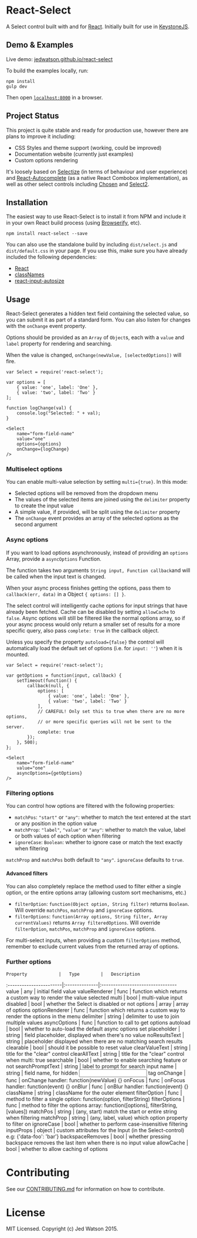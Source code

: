 React-Select
============

A Select control built with and for [React](http://facebook.github.io/react/index.html). Initially built for use in [KeystoneJS](http://www.keystonejs.com).


## Demo & Examples

Live demo: [jedwatson.github.io/react-select](http://jedwatson.github.io/react-select/)

To build the examples locally, run:

```
npm install
gulp dev
```

Then open [`localhost:8000`](http://localhost:8000) in a browser.


## Project Status

This project is quite stable and ready for production use, however there are plans to improve it including:

- CSS Styles and theme support (working, could be improved)
- Documentation website (currently just examples)
- Custom options rendering

It's loosely based on [Selectize](http://brianreavis.github.io/selectize.js/) (in terms of behaviour and user experience) and [React-Autocomplete](https://github.com/rackt/react-autocomplete) (as a native React Combobox implementation), as well as other select controls including [Chosen](http://harvesthq.github.io/chosen/) and [Select2](http://ivaynberg.github.io/select2/).


## Installation

The easiest way to use React-Select is to install it from NPM and include it in your own React build process (using [Browserify](http://browserify.org), etc).

```
npm install react-select --save
```

You can also use the standalone build by including `dist/select.js` and `dist/default.css` in your page. If you use this, make sure you have already included the following dependencies:

* [React](http://facebook.github.io/react/)
* [classNames](http://jedwatson.github.io/classnames/)
* [react-input-autosize](https://github.com/JedWatson/react-input-autosize)


## Usage

React-Select generates a hidden text field containing the selected value, so you can submit it as part of a standard form. You can also listen for changes with the `onChange` event property.

Options should be provided as an `Array` of `Object`s, each with a `value` and `label` property for rendering and searching.

When the value is changed, `onChange(newValue, [selectedOptions])` will fire.

```
var Select = require('react-select');

var options = [
	{ value: 'one', label: 'One' },
	{ value: 'two', label: 'Two' }
];

function logChange(val) {
	console.log("Selected: " + val);
}

<Select
	name="form-field-name"
	value="one"
	options={options}
	onChange={logChange}
/>
```

### Multiselect options

You can enable multi-value selection by setting `multi={true}`. In this mode:

* Selected options will be removed from the dropdown menu
* The values of the selected items are joined using the `delimiter` property to create the input value
* A simple value, if provided, will be split using the `delimiter` property
* The `onChange` event provides an array of the selected options as the second argument

### Async options

If you want to load options asynchronously, instead of providing an `options` Array, provide a `asyncOptions` Function.

The function takes two arguments `String input, Function callback`and will be called when the input text is changed.

When your async process finishes getting the options, pass them to `callback(err, data)` in a Object `{ options: [] }`.

The select control will intelligently cache options for input strings that have already been fetched. Cache can be disabled by setting `allowCache` to `false`. Async options will still be filtered like the normal options array, so if your async process would only return a smaller set of results for a more specific query, also pass `complete: true` in the callback object.

Unless you specify the property `autoload={false}` the control will automatically load the default set of options (i.e. for `input: ''`) when it is mounted.

```
var Select = require('react-select');

var getOptions = function(input, callback) {
	setTimeout(function() {
		callback(null, {
			options: [
				{ value: 'one', label: 'One' },
				{ value: 'two', label: 'Two' }
			],
			// CAREFUL! Only set this to true when there are no more options,
			// or more specific queries will not be sent to the server.
			complete: true
		});
	}, 500);
};

<Select
	name="form-field-name"
	value="one"
	asyncOptions={getOptions}
/>
```

### Filtering options

You can control how options are filtered with the following properties:

* `matchPos`: `"start"` or `"any"`: whether to match the text entered at the start or any position in the option value
* `matchProp`: `"label"`, `"value"` or `"any"`: whether to match the value, label or both values of each option when filtering
* `ignoreCase`: `Boolean`: whether to ignore case or match the text exactly when filtering

`matchProp` and `matchPos` both default to `"any"`.
`ignoreCase` defaults to `true`.

#### Advanced filters

You can also completely replace the method used to filter either a single option, or the entire options array (allowing custom sort mechanisms, etc.)

* `filterOption`: `function(Object option, String filter)` returns `Boolean`. Will override `matchPos`, `matchProp` and `ignoreCase` options.
* `filterOptions`: `function(Array options, String filter, Array currentValues)` returns `Array filteredOptions`. Will override `filterOption`, `matchPos`, `matchProp` and `ignoreCase` options.

For multi-select inputs, when providing a custom `filterOptions` method, remember to exclude current values from the returned array of options.

### Further options


	Property			|	Type		|	Description
:-----------------------|:--------------|:--------------------------------
	value 				|	any			|	 initial field value
	valueRenderer		|	func		|	 function which returns a custom way to render the value selected
	multi 				|	bool		|	 multi-value input
	disabled 			|	bool		|	 whether the Select is disabled or not
	options 			|	array		|	 array of options
	optionRenderer		|	func		|	 function which returns a custom way to render the options in the menu
	delimiter 			|	string		|	 delimiter to use to join multiple values
	asyncOptions 		|	func		|	 function to call to get options
	autoload 			|	bool		|	 whether to auto-load the default async options set
	placeholder 		|	string		|	 field placeholder, displayed when there's no value
	noResultsText 		|	string		|	 placeholder displayed when there are no matching search results
	clearable 			|	bool		|	 should it be possible to reset value
	clearValueText 		|	string		|	 title for the "clear" control
	clearAllText 		|	string		|	 title for the "clear" control when multi: true
	searchable 			|	bool		|	 whether to enable searching feature or not
	searchPromptText 	|	string		|	 label to prompt for search input
	name 				|	string		|	 field name, for hidden <input /> tag
	onChange 			|	func		|	 onChange handler: function(newValue) {}
	onFocus 			|	func		|	 onFocus handler: function(event) {}
	onBlur 				|	func		|	 onBlur handler: function(event) {}
	className 			|	string		|	 className for the outer element
	filterOption 		|	func		|	 method to filter a single option: function(option, filterString)
	filterOptions 		|	func		|	 method to filter the options array: function([options], filterString, [values])
	matchPos 			|	string		|	 (any, start) match the start or entire string when filtering
	matchProp 			|	string		|	 (any, label, value) which option property to filter on
	ignoreCase 			|	bool		|	 whether to perform case-insensitive filtering
	inputProps 			|	object		|	 custom attributes for the Input (in the Select-control) e.g: {'data-foo': 'bar'}
	backspaceRemoves 		|	bool		|	 whether pressing backspace removes the last item when there is no input value
	allowCache 				|	bool			|	 whether to allow caching of options


# Contributing

See our [CONTRIBUTING.md](https://github.com/JedWatson/react-select/blob/master/CONTRIBUTING.md) for information on how to contribute.


# License

MIT Licensed. Copyright (c) Jed Watson 2015.
